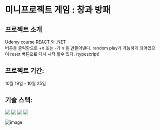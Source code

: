 # 미니프로젝트 게임 : 창과  방패




<div>
	  
  ## 프로젝트 소개
Udemy course REACT 와 .NET 
</br>
버튼을 클릭함으로 +n 또는 -가 n 을 만들어낸다. 
random play가 가능하게 되어있으며
reset 버튼으로 다시 시작 할수 있다. 
(typescript)
</p>
</div>

 ## 프로젝트 기간: 
 <div>
   10월 19일 - 10월 25일 
 </div>

## 기술 스택:

<div >
	<img src="https://img.shields.io/badge/HTML5-E34F26?style=flat&logo=HTML5&logoColor=white" />
	<img src="https://img.shields.io/badge/CSS3-1572B6?style=flat&logo=CSS3&logoColor=white" />
	<img src="https://img.shields.io/badge/Typescript-3178C6?style=flat&logo=Typescript&logoColor=white"/>
  <img src="https://img.shields.io/badge/React-61DAFB?style=flat&logo=React&logoColor=white"/>
</div>

![image](https://github.com/foryoudrizzle14/counteropedia/assets/115998794/ba4d37e5-a177-467f-a717-e1b257b98f4b)

 
